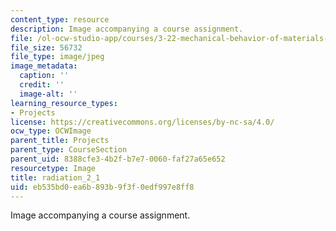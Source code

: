```yaml
---
content_type: resource
description: Image accompanying a course assignment.
file: /ol-ocw-studio-app/courses/3-22-mechanical-behavior-of-materials-spring-2008/eb535bd0ea6b893b9f3f0edf997e8ff8_radiation_2_1.jpg
file_size: 56732
file_type: image/jpeg
image_metadata:
  caption: ''
  credit: ''
  image-alt: ''
learning_resource_types:
- Projects
license: https://creativecommons.org/licenses/by-nc-sa/4.0/
ocw_type: OCWImage
parent_title: Projects
parent_type: CourseSection
parent_uid: 8388cfe3-4b2f-b7e7-0060-faf27a65e652
resourcetype: Image
title: radiation_2_1
uid: eb535bd0-ea6b-893b-9f3f-0edf997e8ff8
---
```

Image accompanying a course assignment.